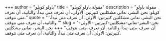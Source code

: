 +++
author = "باولو كويلو"
title = "مقولة باولو كويلو"
description = "مقولة باولو كويلو: نحن البشر، نعاني مشكلتين كبيرتين: الأولى، أن نعرف متى نبدأ، والثانية، أن نعرف متى نتوقف."
quote = '''نحن البشر، نعاني مشكلتين كبيرتين: الأولى، أن نعرف متى نبدأ، والثانية، أن نعرف متى نتوقف.'''
slug = "نحن-البشر-نعاني-مشكلتين-كبيرتين:-الأولى-أن-نعرف-متى-نبدأ-والثانية-أن-نعرف-متى-نتوقف"
+++
نحن البشر، نعاني مشكلتين كبيرتين: الأولى، أن نعرف متى نبدأ، والثانية، أن نعرف متى نتوقف.
